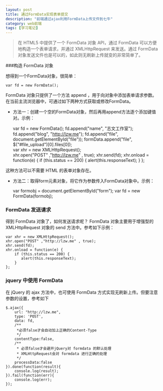 ```yaml
---
layout: post
title: 通过FormData实现表单提交
description: "前端通过ajax利用FormData上传文件到七牛"
category: web前端
tags: [学习笔记]
---
```

> 在 HTML5 中提供了一个 FormData 对象 API，通过 FormData 可以方便地构造一个表单请求，并通过 XMLHttpRequest 来发送。通过 FormData 对象发送文件也是可以的，如此则无刷新上传就变的非常简单了。

###构造 FormData 对象

想得到一个FormData对象，很简单：

	var fd = new FormData();

FormData 对象只提供了一个方法 append ，用于向对象中添加表单请求参数。 在当前主流浏览器中，可通过如下两种方式获取或修改FormData。

* 方法一：创建一个空的FormData对象，然后再用append方法逐个添加键值对。示例：

	var fd = new FormData();
	fd.append("name", "志文工作室");
	fd.append("blog", "http://lzw.me");
	fd.append("file", document.getElementById("file"));
	formData.append("file", $("#file_upload")[0].files[0]);  
	var xhr = new XMLHttpRequest();       
	xhr.open("POST" ,"http://lzw.me" , true);
	xhr.send(fd);
	xhr.onload = function(e) {
	    if (this.status == 200) {
	       alert(this.responseText);
	    }
	};
	
这种方法可以不需要 HTML 的表单对象存在。

* 方法二：取得form元素对象，将它作为参数传入FormData对象中。示例：

	var formobj = document.getElementById("form");
	var fd = new FormData(formobj);

### FormData 发送请求

得到 FormData 对象了，如何发送请求呢？ FormData 对象主要用于增强型的 XMLHttpRequest 对象的 send 方法中。参考如下示例：

	var xhr = new XMLHttpRequest();       
	xhr.open("POST" ,"http://lzw.me" , true);
	xhr.send(fd);
	xhr.onload = function(e) {
	    if (this.status == 200) {
	       alert(this.responseText);
	    }
	};

### jquery 中使用 FormData
在 jQuery 的 ajax 方法中，也可使用 FormData 方式实现无刷新上传。但要注意参数的设置，参考如下

	$.ajax({
	    url: "http://lzw.me",
	    type: 'POST',
	    data: fd,
	    /**
	     *必须false才会自动加上正确的Content-Type
	     */
	    contentType:false,
	    /**
	     * 必须false才会避开jQuery对 formdata 的默认处理
	     * XMLHttpRequest会对 formdata 进行正确的处理
	     */
	    processData:false
	}).done(function(result){
	    console.log(result);
	}).fail(function(err){
	    console.log(err);
	});
